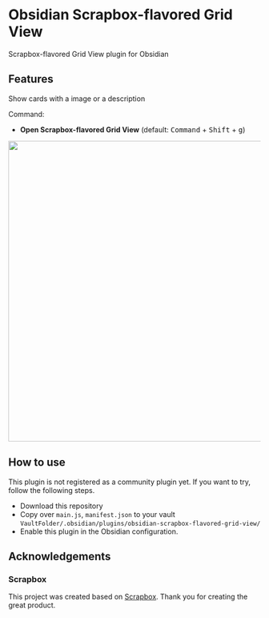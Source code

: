 # Obsidian Scrapbox-flavored Grid View

Scrapbox-flavored Grid View plugin for Obsidian

## Features

Show cards with a image or a description

Command:

-   **Open Scrapbox-flavored Grid View** (default: <kbd>Command</kbd> + <kbd>Shift</kbd> + <kbd>g</kbd>)

<img src="./docs/view.png" width="600px" />

## How to use

This plugin is not registered as a community plugin yet.
If you want to try, follow the following steps.

-   Download this repository
-   Copy over `main.js`, `manifest.json` to your vault `VaultFolder/.obsidian/plugins/obsidian-scrapbox-flavored-grid-view/`
-   Enable this plugin in the Obsidian configuration.

## Acknowledgements

### Scrapbox

This project was created based on [Scrapbox](https://scrapbox.io/product).
Thank you for creating the great product.
